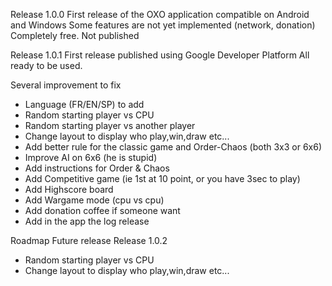 Release 1.0.0
First release of the OXO application compatible on Android and Windows Some features are not yet implemented (network, donation) Completely free. Not published

Release 1.0.1
First release published using Google Developer Platform
All ready to be used.

Several improvement to fix
* Language (FR/EN/SP) to add
* Random starting player vs CPU
* Random starting player vs another player
* Change layout to display who play,win,draw etc...
* Add better rule for the classic game and Order-Chaos (both 3x3 or 6x6)
* Improve AI on 6x6 (he is stupid)
* Add instructions for Order & Chaos
* Add Competitive game (ie 1st at 10 point, or you have 3sec to play)
* Add Highscore board
* Add Wargame mode (cpu vs cpu)
* Add donation coffee if someone want
* Add in the app the log release

Roadmap Future release
Release 1.0.2
* Random starting player vs CPU
* Change layout to display who play,win,draw etc...